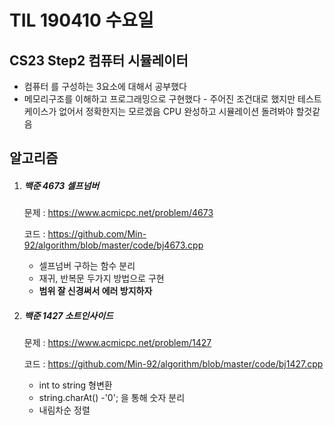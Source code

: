 # TIL 190410 수요일

## CS23 Step2 컴퓨터 시뮬레이터

- 컴퓨터 를 구성하는 3요소에 대해서 공부했다
- 메모리구조를 이해하고 프로그래밍으로 구현했다 - 주어진 조건대로 했지만 테스트 케이스가 없어서 정확한지는 모르겠음 CPU 완성하고 시뮬레이션 돌려봐야 할것같음

## 알고리즘

1. ##### 백준 4673 셀프넘버

   문제 : <https://www.acmicpc.net/problem/4673>

   코드 : <https://github.com/Min-92/algorithm/blob/master/code/bj4673.cpp>

   - 셀프넘버 구하는 함수 분리
   - 재귀, 반복문 두가지 방법으로 구현
   - **범위 잘 신경써서 에러 방지하자**

2. ##### 백준 1427 소트인사이드

   문제 : <https://www.acmicpc.net/problem/1427>

   코드 : <https://github.com/Min-92/algorithm/blob/master/code/bj1427.cpp>

   - int to string 형변환
   - string.charAt() -'0'; 을 통해 숫자 분리
   - 내림차순 정렬